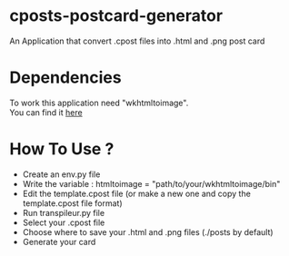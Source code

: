 # cposts-postcard-generator
An Application that convert .cpost files into .html and .png post card

# Dependencies

To work this application need "wkhtmltoimage".  
You can find it [here](https://wkhtmltopdf.org/downloads.html)

# How To Use ?

* Create an env.py file
* Write the variable : htmltoimage = "path/to/your/wkhtmltoimage/bin"
* Edit the template.cpost file (or make a new one and copy the template.cpost file format)  
* Run transpileur.py file
* Select your .cpost file
* Choose where to save your .html and .png files (./posts by default)
* Generate your card
